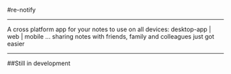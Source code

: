 #re-notify

------------------------------------------------------------------

A cross platform app for your notes to use on all devices: desktop-app | web | mobile ... sharing notes with friends, family and colleagues just got easier

-------------------------------------------------------------------

##Still in development
